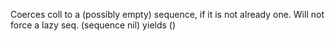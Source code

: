   Coerces coll to a (possibly empty) sequence, if it is not already
  one. Will not force a lazy seq. (sequence nil) yields ()